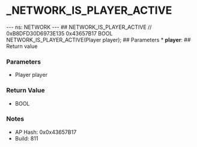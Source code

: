 # _NETWORK_IS_PLAYER_ACTIVE

--- ns: NETWORK --- ## NETWORK_IS_PLAYER_ACTIVE  // 0xB8DFD30D6973E135 0x43657B17 BOOL NETWORK_IS_PLAYER_ACTIVE(Player player);   ## Parameters * **player**:  ## Return value

### Parameters
* Player player

### Return Value
* BOOL

### Notes
* AP Hash: 0x0x43657B17
* Build: 811

